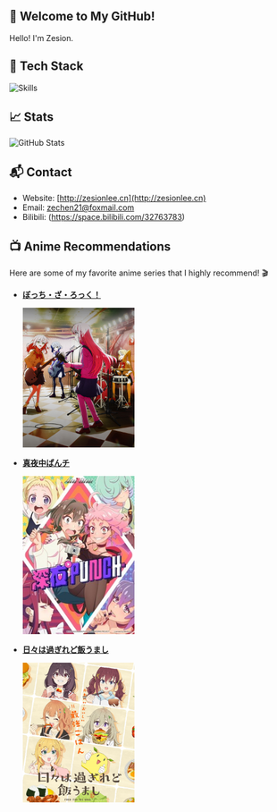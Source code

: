 ## 👋 Welcome to My GitHub!

Hello! I'm Zesion.

## 🚀 Tech Stack

![Skills](https://skillicons.dev/icons?i=js,ts,html,css,vue,nodejs,java,spring)

## 📈 Stats

![GitHub Stats](https://github-readme-stats.vercel.app/api?username=zesion21&show_icons=true&theme=tokyonight&bg_color=90,004e95,904e95)

<!--## 📚 Projects
- **[Project Name]**: A brief description. [Link](#)-->

## 📬 Contact

- Website: [http://zesionlee.cn](http://zesionlee.cn)
- Email: zechen21@foxmail.com
- Bilibili: (https://space.bilibili.com/32763783)

## 📺 Anime Recommendations

Here are some of my favorite anime series that I highly recommend! 🎬

- [**ぼっち・ざ・ろっく！**](https://ani.gamer.com.tw/animeVideo.php?sn=31599)

  <img src="image/01.png" alt="ぼっち・ざ・ろっく！" width="200">

- [**真夜中ぱんチ**](https://ani.gamer.com.tw/animeVideo.php?sn=38831)

  <img src="image/02.png" alt="ぼっち・ざ・ろっく！" width="200">

- [**日々は過ぎれど飯うまし**](https://ani.gamer.com.tw/animeVideo.php?sn=42917)

  <img src="image/03.png" alt="日々は過ぎれど飯うまし" width="200">

<!--
**zesion21/zesion21** is a ✨ _special_ ✨ repository because its `README.md` (this file) appears on your GitHub profile.

Here are some ideas to get you started:

- 🔭 I’m currently working on ...
- 🌱 I’m currently learning ...
- 👯 I’m looking to collaborate on ...
- 🤔 I’m looking for help with ...
- 💬 Ask me about ...
- 📫 How to reach me: ...
- 😄 Pronouns: ...
- ⚡ Fun fact: ...
-->

